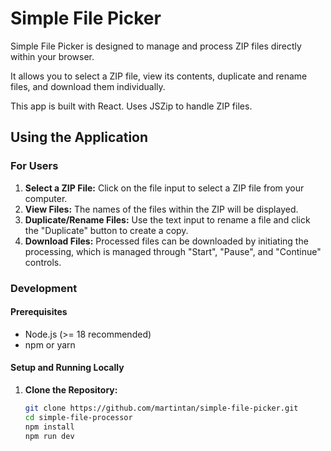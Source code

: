# Simple File Picker

Simple File Picker is designed to manage and process ZIP files directly within your browser.

It allows you to select a ZIP file, view its contents, duplicate and rename files, and download them individually.

This app is built with React. Uses JSZip to handle ZIP files.

## Using the Application

### For Users

1. **Select a ZIP File:** Click on the file input to select a ZIP file from your computer.
2. **View Files:** The names of the files within the ZIP will be displayed.
3. **Duplicate/Rename Files:** Use the text input to rename a file and click the "Duplicate" button to create a copy.
4. **Download Files:** Processed files can be downloaded by initiating the processing, which is managed through "Start", "Pause", and "Continue" controls.

### Development

#### Prerequisites

- Node.js (>= 18 recommended)
- npm or yarn

#### Setup and Running Locally

1. **Clone the Repository:**

   ```bash
   git clone https://github.com/martintan/simple-file-picker.git
   cd simple-file-processor
   npm install
   npm run dev
   ```

